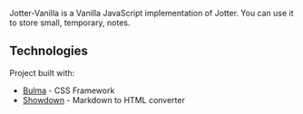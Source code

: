 Jotter-Vanilla is a Vanilla JavaScript implementation of Jotter. You can use it to store small, temporary, notes.

## Technologies

Project built with:

- [Bulma](https://bulma.io/) - CSS Framework
- [Showdown](https://github.com/showdownjs/showdown) - Markdown to HTML converter
